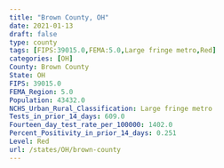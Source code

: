 ```yaml
---
title: "Brown County, OH"
date: 2021-01-13
draft: false
type: county
tags: [FIPS:39015.0,FEMA:5.0,Large fringe metro,Red]
categories: [OH]
County: Brown County
State: OH
FIPS: 39015.0
FEMA_Region: 5.0
Population: 43432.0
NCHS_Urban_Rural_Classification: Large fringe metro
Tests_in_prior_14_days: 609.0
Fourteen_day_test_rate_per_100000: 1402.0
Percent_Positivity_in_prior_14_days: 0.251
Level: Red
url: /states/OH/brown-county
---
```



